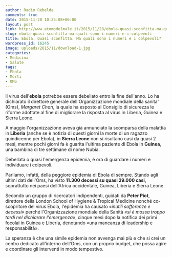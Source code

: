 ```yaml
---
author: Radio Rebelde
comments: true
date: 2015-11-28 10:25:08+00:00
layout: post
link: http://www.atomodelmale.it/2015/11/28/ebola-quasi-sconfitta-ma-quali-sono-i-numeri-e-i-colpevoli/
slug: ebola-quasi-sconfitta-ma-quali-sono-i-numeri-e-i-colpevoli
title: Ebola. Quasi sconfitta. Ma quali sono i numeri e i colpevoli?
wordpress_id: 16245
image: uploads/2015/11/download-1.jpg
categories:
- Medicina
- Salute
tags:
- Ebola
- Morti
- OMS
---
```


Il virus dell'**ebola** potrebbe essere debellato entro la fine dell'anno. Lo ha dichiarato il direttore generale dell'Organizzazione mondiale della sanita' (Oms), _Margaret Chan_, la quale ha esposto al Consiglio di sicurezza le riforme adottate al fine di migliorare la risposta al virus in Liberia, Guinea e Sierra Leone.

A maggio l'organizzazione aveva già annunciato la scomparsa della malattia in **Liberia** (anche se è notizia di questi giorni la morte di un ragazzo quindicenne per Ebola), in **Sierra Leone** non si risultano casi da quasi 2 mesi, mentre pochi giorni fa è guarita l'ultima paziente di Ebola in **Guinea**, una bambina di tre settimane di nome Nubia.

Debellata o quasi l'emergenza epidemia, è ora di guardare i numeri e individuare i colpevoli.

Parliamo, infatti, della peggiore epidemia di Ebola di sempre. Stando agli ultimi dati dell'Oms, ha visto **11.300 decessi su quasi 29.000 casi,** soprattutto nei paesi dell'Africa occidentale, Guinea, Liberia e Sierra Leone.

Secondo un gruppo di ricercatori indipendenti, guidati da **Peter Piot**, direttore della London School of Hygiene & Tropical Medicine nonché co-scopritore del virus Ebola, l'epidemia ha causato _«inutili sofferenze e decessi»_ perché l'Organizzazione mondiale della Sanità _«si è mossa troppo tardi nel dichiarare l'emergenza»_, cinque mesi dopo la notifica dei primi focolai in Guinea e Liberia, denotando «una mancanza di leadership e responsabilità».

La speranza è che una simile epidemia non avvenga mai più e che si crei un centro dedicato all'interno dell'Oms, con un proprio budget, che possa agire e coordinare gli interventi in modo tempestivo.
